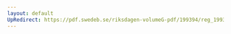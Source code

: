 ```yaml
---
layout: default
UpRedirect: https://pdf.swedeb.se/riksdagen-volumeG-pdf/199394/reg_199394/reg_199394_0007.pdf
---
```

